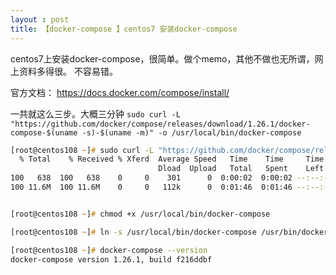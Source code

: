 ```yaml
---
layout : post
title: 【docker-compose 】centos7 安装docker-compose 
---
```


centos7上安装docker-compose，很简单。做个memo，其他不做也无所谓，网上资料多得很。
不容易错。

官方文档：
https://docs.docker.com/compose/install/

一共就这么三步。大概三分钟
`sudo curl -L "https://github.com/docker/compose/releases/download/1.26.1/docker-compose-$(uname -s)-$(uname -m)" -o /usr/local/bin/docker-compose`

```zsh
[root@centos108 ~]# sudo curl -L "https://github.com/docker/compose/releases/download/1.26.1/docker-comp ose-$(uname -s)-$(uname -m)" -o /usr/local/bin/docker-compose
  % Total    % Received % Xferd  Average Speed   Time    Time     Time  Current
                                 Dload  Upload   Total   Spent    Left  Speed
100   638  100   638    0     0    301      0  0:00:02  0:00:02 --:--:--   301
100 11.6M  100 11.6M    0     0   112k      0  0:01:46  0:01:46 --:--:--  142k


[root@centos108 ~]# chmod +x /usr/local/bin/docker-compose

[root@centos108 ~]# ln -s /usr/local/bin/docker-compose /usr/bin/docker-compose

[root@centos108 ~]# docker-compose --version
docker-compose version 1.26.1, build f216ddbf
```
